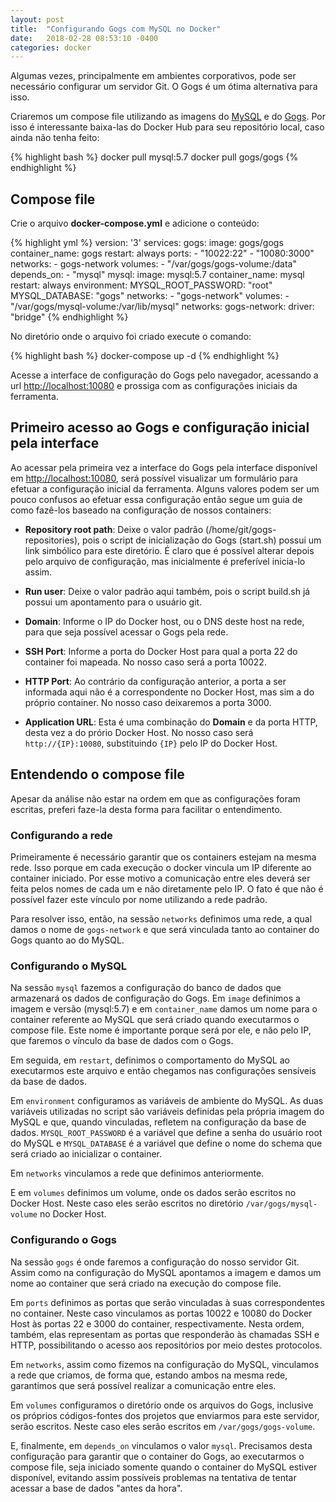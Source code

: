 ```yaml
---
layout: post
title:  "Configurando Gogs com MySQL no Docker"
date:   2018-02-28 08:53:10 -0400
categories: docker 
---
```


Algumas vezes, principalmente em ambientes corporativos, pode ser necessário configurar um servidor Git. O Gogs é um ótima alternativa para isso.

Criaremos um compose file utilizando as imagens do [MySQL](https://hub.docker.com/_/mysql/) e do [Gogs](https://hub.docker.com/r/gogs/gogs/). Por isso é interessante baixa-las do Docker Hub para seu repositório local, caso ainda não tenha feito:

{% highlight bash %}
  docker pull mysql:5.7
  docker pull gogs/gogs
{% endhighlight %}

## Compose file

Crie o arquivo __docker-compose.yml__ e adicione o conteúdo:

{% highlight yml %}
  version: '3'
  services:
    gogs:
      image: gogs/gogs
      container_name: gogs
      restart: always
      ports:
        - "10022:22"
        - "10080:3000"
      networks:
        - gogs-network
      volumes:
        - "/var/gogs/gogs-volume:/data"
      depends_on:
        - "mysql"
    mysql:
      image: mysql:5.7
      container_name: mysql
      restart: always
      environment:
        MYSQL_ROOT_PASSWORD: "root"
        MYSQL_DATABASE: "gogs"
      networks: 
        - "gogs-network"
      volumes:
        - "/var/gogs/mysql-volume:/var/lib/mysql"
  networks:
    gogs-network:
      driver: "bridge"
{% endhighlight %}

No diretório onde o arquivo foi criado execute o comando:

{% highlight bash %}
  docker-compose up -d
{% endhighlight %}

Acesse a interface de configuração do Gogs pelo navegador, acessando a url [http://localhost:10080](http://localhost:10080) e prossiga com as configurações iniciais da ferramenta.

## Primeiro acesso ao Gogs e configuração inicial pela interface

Ao acessar pela primeira vez a interface do Gogs pela interface disponível em [http://localhost:10080](http://localhost:10080), será possível visualizar um formulário para efetuar a configuração inicial da ferramenta. Alguns valores podem ser um pouco confusos ao efetuar essa configuração então segue um guia de como fazê-los baseado na configuração de nossos containers:

+ __Repository root path__: Deixe o valor padrão (/home/git/gogs-repositories), pois o script de inicialização do Gogs (start.sh) possui um link simbólico para este diretório. É claro que é possível alterar depois pelo arquivo de configuração, mas inicialmente é preferível inicia-lo assim.

+ __Run user__: Deixe o valor padrão aqui também, pois o script build.sh já possui um apontamento para o usuário git.

+ __Domain__: Informe o IP do Docker host, ou o DNS deste host na rede, para que seja possível acessar o Gogs pela rede.

+ __SSH Port__: Informe a porta do Docker Host para qual a porta 22 do container foi mapeada. No nosso caso será a porta 10022.

+ __HTTP Port__: Ao contrário da configuração anterior, a porta a ser informada aqui não é a correspondente no Docker Host, mas sim a do próprio container. No nosso caso deixaremos a porta 3000.

+ __Application URL__: Esta é uma combinação do __Domain__ e da porta HTTP, desta vez a do prório Docker Host. No nosso caso será `http://{IP}:10080`, substituindo `{IP}` pelo IP do Docker Host.

## Entendendo o compose file

Apesar da análise não estar na ordem em que as configurações foram escritas, preferi faze-la desta forma para facilitar o entendimento.

### Configurando a rede

Primeiramente é necessário garantir que os containers estejam na mesma rede. Isso porque em cada execução o docker vincula um IP diferente ao container iniciado. Por esse motivo a comunicação entre eles deverá ser feita pelos nomes de cada um e não diretamente pelo IP. O fato é que não é possível fazer este vínculo por nome utilizando a rede padrão. 

Para resolver isso, então, na sessão `networks` definimos uma rede, a qual damos o nome de `gogs-network` e que será vinculada tanto ao container do Gogs quanto ao do MySQL.

### Configurando o MySQL

Na sessão `mysql` fazemos a configuração do banco de dados que armazenará os dados de configuração do Gogs. Em `image` definimos a imagem e versão (mysql:5.7) e em `container_name` damos um nome para o container referente ao MySQL que será criado quando executarmos o compose file. Este nome é importante porque será por ele, e não pelo IP, que faremos o vínculo da base de dados com o Gogs. 

Em seguida, em `restart`, definimos o comportamento do MySQL ao executarmos este arquivo e então chegamos nas configurações sensíveis da base de dados.

Em `environment` configuramos as variáveis de ambiente do MySQL. As duas variáveis utilizadas no script são variáveis definidas pela própria imagem do MySQL e que, quando vinculadas, refletem na configuração da base de dados. `MYSQL_ROOT_PASSWORD` é a variável que define a senha do usuário root do MySQL e `MYSQL_DATABASE` é a variável que define o nome do schema que será criado ao inicializar o container.

Em `networks` vinculamos a rede que definimos anteriormente.

E em `volumes` definimos um volume, onde os dados serão escritos no Docker Host. Neste caso eles serão escritos no diretório `/var/gogs/mysql-volume` no Docker Host.

### Configurando o Gogs

Na sessão `gogs` é onde faremos a configuração do nosso servidor Git. Assim como na configuração do MySQL apontamos a imagem e damos um nome ao container que será criado na execução do compose file.

Em `ports` definimos as portas que serão vinculadas à suas correspondentes no container. Neste caso vinculamos as portas 10022 e 10080 do Docker Host às portas 22 e 3000 do container, respectivamente. Nesta ordem, também, elas representam as portas que responderão às chamadas SSH e HTTP, possibilitando o acesso aos repositórios por meio destes protocolos.

Em `networks`, assim como fizemos na configuração do MySQL, vinculamos a rede que criamos, de forma que, estando ambos na mesma rede, garantimos que será possível realizar a comunicação entre eles.

Em `volumes` configuramos o diretório onde os arquivos do Gogs, inclusive os próprios códigos-fontes dos projetos que enviarmos para este servidor, serão escritos. Neste caso eles serão escritos em `/var/gogs/gogs-volume`.

E, finalmente, em `depends_on` vinculamos o valor `mysql`. Precisamos desta configuração para garantir que o container do Gogs, ao executarmos o compose file, seja iniciado somente quando o container do MySQL estiver disponível, evitando assim possíveis problemas na tentativa de tentar acessar a base de dados "antes da hora".
